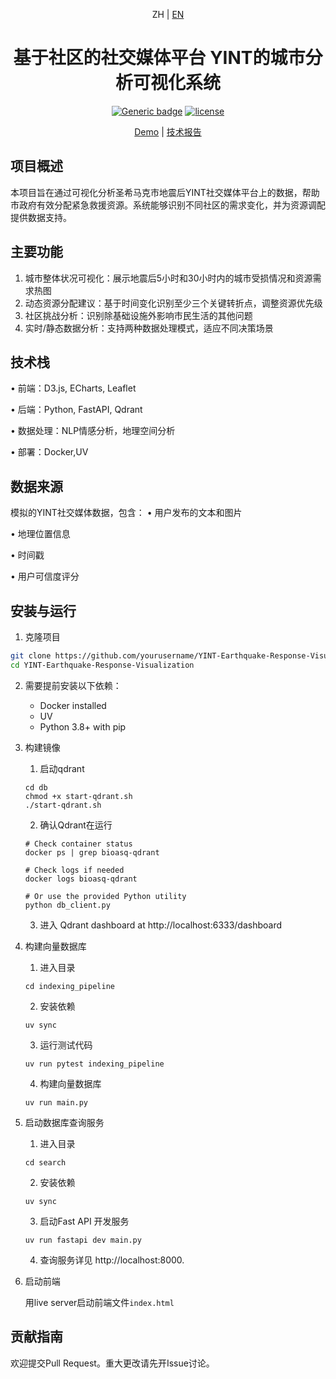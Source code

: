 <div align="center">

ZH | [EN](./README.md)

<h1>基于社区的社交媒体平台 YINT的城市分析可视化系统</h1>
  
[![Generic badge](https://img.shields.io/badge/🤗-Huggingface%20Repo-green.svg)](https://huggingface.co/Go4miii/DISC-FinLLM)
[![license](https://img.shields.io/github/license/modelscope/modelscope.svg)](./LICENSE)

[Demo](https://fin.fudan-disc.com) | [技术报告](http://arxiv.org/abs/2310.15205)

</div>

## 项目概述
本项目旨在通过可视化分析圣希马克市地震后YINT社交媒体平台上的数据，帮助市政府有效分配紧急救援资源。系统能够识别不同社区的需求变化，并为资源调配提供数据支持。

## 主要功能
1. 城市整体状况可视化：展示地震后5小时和30小时内的城市受损情况和资源需求热图
2. 动态资源分配建议：基于时间变化识别至少三个关键转折点，调整资源优先级
3. 社区挑战分析：识别除基础设施外影响市民生活的其他问题
4. 实时/静态数据分析：支持两种数据处理模式，适应不同决策场景

## 技术栈
• 前端：D3.js, ECharts, Leaflet

• 后端：Python, FastAPI, Qdrant

• 数据处理：NLP情感分析，地理空间分析

• 部署：Docker,UV


## 数据来源
模拟的YINT社交媒体数据，包含：
• 用户发布的文本和图片

• 地理位置信息

• 时间戳

• 用户可信度评分


## 安装与运行
1. 克隆项目
```bash
git clone https://github.com/yourusername/YINT-Earthquake-Response-Visualization.git
cd YINT-Earthquake-Response-Visualization
```

2. 需要提前安装以下依赖：
    - Docker installed
    - UV
    - Python 3.8+ with pip
3. 构建镜像
    1. 启动qdrant

    ```
    cd db 
    chmod +x start-qdrant.sh
    ./start-qdrant.sh
    ```
    2. 确认Qdrant在运行
    ```
    # Check container status
    docker ps | grep bioasq-qdrant

    # Check logs if needed
    docker logs bioasq-qdrant

    # Or use the provided Python utility
    python db_client.py
    ```
    3. 进入 Qdrant dashboard at http://localhost:6333/dashboard

4. 构建向量数据库
    1. 进入目录
    ```
    cd indexing_pipeline
    ```
    2. 安装依赖
    ```
    uv sync
    ```
    3. 运行测试代码
    ```
    uv run pytest indexing_pipeline
    ```
    4. 构建向量数据库
    ```
    uv run main.py
    ```
5. 启动数据库查询服务
    1. 进入目录
    ```
    cd search
    ```
    2. 安装依赖
    ```
    uv sync
    ```
    3. 启动Fast API 开发服务
    ```
    uv run fastapi dev main.py
    ```
    4. 查询服务详见 http://localhost:8000.
6. 启动前端
    
    用live server启动前端文件``index.html``






## 贡献指南
欢迎提交Pull Request。重大更改请先开Issue讨论。
